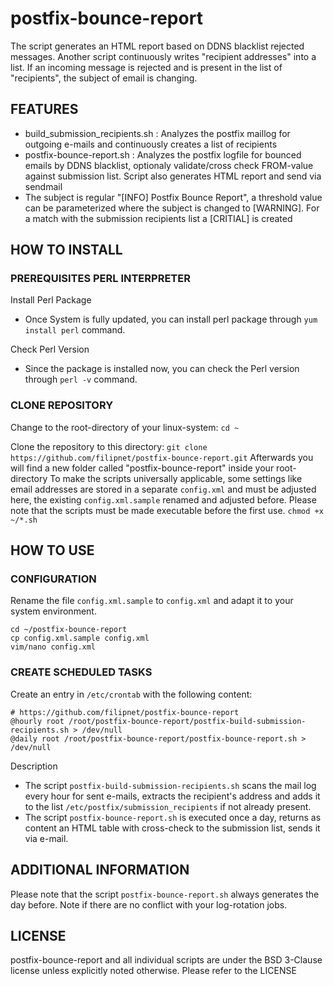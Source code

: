 # postfix-bounce-report
The script generates an HTML report based on DDNS blacklist rejected messages. Another script continuously writes "recipient addresses" into a list. If an incoming message is rejected and is present in the list of "recipients", the subject of email is changing.

## FEATURES
- build_submission_recipients.sh	: Analyzes the postfix maillog for outgoing e-mails and continuously creates a list of recipients
- postfix-bounce-report.sh		: Analyzes the postfix logfile for bounced emails by DDNS blacklist, optionaly validate/cross check FROM-value against submission list. Script also generates HTML report and send via sendmail
- The subject is regular "[INFO] Postfix Bounce Report", a threshold value can be parameterized where the subject is changed to [WARNING]. For a match with the submission recipients list a [CRITIAL] is created

## HOW TO INSTALL
### PREREQUISITES PERL INTERPRETER

Install Perl Package
- Once System is fully updated, you can install perl package through ```yum install perl``` command.

Check Perl Version
- Since the package is installed now, you can check the Perl version through ```perl -v``` command.

### CLONE REPOSITORY
Change to the root-directory of your linux-system: ```cd ~```

Clone the repository to this directory: ```git clone https://github.com/filipnet/postfix-bounce-report.git```
Afterwards you will find a new folder called "postfix-bounce-report" inside your root-directory
To make the scripts universally applicable, some settings like email addresses are stored in a separate ```config.xml``` and must be adjusted here, the existing ```config.xml.sample``` renamed and adjusted before.
Please note that the scripts must be made executable before the first use. ```chmod +x ~/*.sh```

## HOW TO USE
### CONFIGURATION
Rename the file ```config.xml.sample``` to ```config.xml``` and adapt it to your system environment.
```
cd ~/postfix-bounce-report
cp config.xml.sample config.xml
vim/nano config.xml
```

### CREATE SCHEDULED TASKS
Create an entry in  ```/etc/crontab``` with the following content:

```
# https://github.com/filipnet/postfix-bounce-report
@hourly root /root/postfix-bounce-report/postfix-build-submission-recipients.sh > /dev/null
@daily root /root/postfix-bounce-report/postfix-bounce-report.sh > /dev/null
```

Description
- The script ```postfix-build-submission-recipients.sh``` scans the mail log every hour for sent e-mails, extracts the recipient's address and adds it to the list ```/etc/postfix/submission_recipients``` if not already present.
- The script ```postfix-bounce-report.sh``` is executed once a day, returns as content an HTML table with cross-check to the submission list, sends it via e-mail.

## ADDITIONAL INFORMATION
Please note that the script ```postfix-bounce-report.sh``` always generates the day before. Note if there are no conflict with your log-rotation jobs.

## LICENSE
postfix-bounce-report and all individual scripts are under the BSD 3-Clause license unless explicitly noted otherwise. Please refer to the LICENSE

